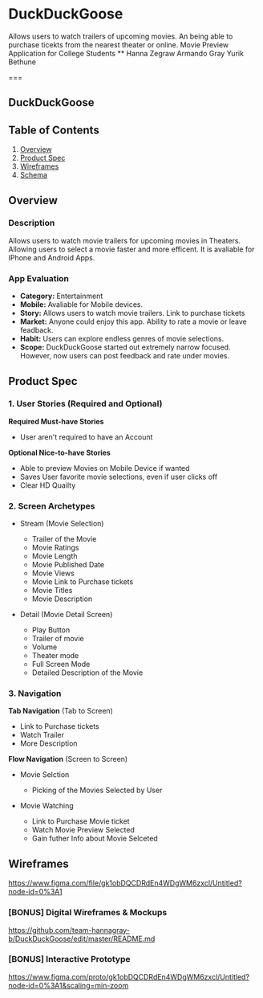 # DuckDuckGoose
Allows users to watch trailers of upcoming movies. An being able to purchase ticekts from the nearest theater or online.
Movie Preview Application for College Students
** 
Hanna Zegraw
Armando Gray
Yurik Bethune

===

## DuckDuckGoose

## Table of Contents
1. [Overview](#Overview)
1. [Product Spec](#Product-Spec)
1. [Wireframes](#Wireframes)
2. [Schema](#Schema)

## Overview
### Description
Allows users to watch movie trailers for upcoming movies in Theaters. Allowing users to select a movie faster and more efficent. It is avaliable for IPhone and Android Apps.

### App Evaluation

- **Category:** Entertainment
- **Mobile:** Avaliable for Mobile devices.
- **Story:** Allows users to watch movie trailers. Link to purchase tickets
- **Market:** Anyone could enjoy this app. Ability to rate a movie or leave feadback.
- **Habit:** Users can explore endless genres of movie selections.
- **Scope:** DuckDuckGoose started out extremely narrow focused. However, now users can post feedback and rate under movies.

## Product Spec

### 1. User Stories (Required and Optional)

**Required Must-have Stories**

* User aren't required to have an Account


**Optional Nice-to-have Stories**

* Able to preview Movies on Mobile Device if wanted
* Saves User favorite movie selections, even if user clicks off
* Clear HD Quailty 


### 2. Screen Archetypes

* Stream (Movie Selection)
   * Trailer of the Movie
   * Movie Ratings
   * Movie Length
   * Movie Published Date
   * Movie Views 
   * Movie Link to Purchase tickets
   * Movie Titles
   * Movie Description
   
* Detail (Movie Detail Screen)
   * Play Button
   * Trailer of movie
   * Volume 
   * Theater mode 
   * Full Screen Mode 
   * Detailed Description of the Movie

### 3. Navigation

**Tab Navigation** (Tab to Screen)

* Link to Purchase tickets
* Watch Trailer
* More Description

**Flow Navigation** (Screen to Screen)

* Movie Selction
   * Picking of the Movies Selected by User
   
* Movie Watching
   * Link to Purchase Movie ticket 
   * Watch Movie Preview Selected 
   * Gain futher Info about Movie Selceted
  

## Wireframes

<https://www.figma.com/file/gk1obDQCDRdEn4WDgWM6zxcl/Untitled?node-id=0%3A1>

### [BONUS] Digital Wireframes & Mockups
<https://github.com/team-hannagray-b/DuckDuckGoose/edit/master/README.md>

### [BONUS] Interactive Prototype
<https://www.figma.com/proto/gk1obDQCDRdEn4WDgWM6zxcl/Untitled?node-id=0%3A1&scaling=min-zoom>
